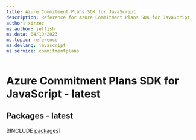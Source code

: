 ```yaml
---
title: Azure Commitment Plans SDK for JavaScript
description: Reference for Azure Commitment Plans SDK for JavaScript
author: xirzec
ms.author: jeffish
ms.data: 04/19/2023
ms.topic: reference
ms.devlang: javascript
ms.service: commitmentplans
---
```

# Azure Commitment Plans SDK for JavaScript - latest
## Packages - latest
[!INCLUDE [packages](commitment-plans-index.md)]